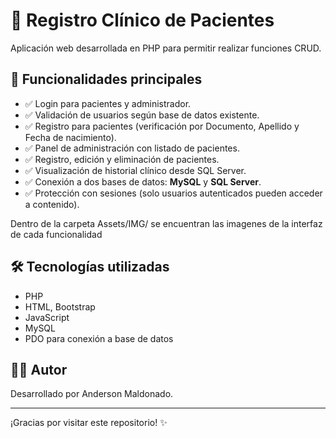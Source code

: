 # 🏥 Registro Clínico de Pacientes

Aplicación web desarrollada en PHP para permitir realizar funciones CRUD.

## 🚀 Funcionalidades principales

- ✅ Login para pacientes y administrador.
- ✅ Validación de usuarios según base de datos existente.
- ✅ Registro para pacientes (verificación por Documento, Apellido y Fecha de nacimiento).
- ✅ Panel de administración con listado de pacientes.
- ✅ Registro, edición y eliminación de pacientes.
- ✅ Visualización de historial clínico desde SQL Server.
- ✅ Conexión a dos bases de datos: **MySQL** y **SQL Server**.
- ✅ Protección con sesiones (solo usuarios autenticados pueden acceder a contenido).

Dentro de la carpeta Assets/IMG/ se encuentran las imagenes de la interfaz de cada funcionalidad

## 🛠️ Tecnologías utilizadas

- PHP
- HTML, Bootstrap
- JavaScript
- MySQL
- PDO para conexión a base de datos

## 🙋‍♂️ Autor

Desarrollado por Anderson Maldonado.

---

¡Gracias por visitar este repositorio! ✨
